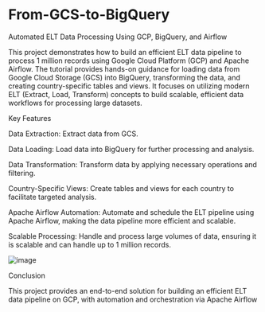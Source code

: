 # From-GCS-to-BigQuery
Automated ELT Data Processing Using GCP, BigQuery, and Airflow

This project demonstrates how to build an efficient ELT data pipeline to process 1 million records using Google Cloud Platform (GCP) and Apache Airflow. The tutorial provides hands-on guidance for loading data from Google Cloud Storage (GCS) into BigQuery, transforming the data, and creating country-specific tables and views. It focuses on utilizing modern ELT (Extract, Load, Transform) concepts to build scalable, efficient data workflows for processing large datasets.

Key Features

Data Extraction: Extract data from GCS.

Data Loading: Load data into BigQuery for further processing and analysis.

Data Transformation: Transform data by applying necessary operations and filtering.

Country-Specific Views: Create tables and views for each country to facilitate targeted analysis.

Apache Airflow Automation: Automate and schedule the ELT pipeline using Apache Airflow, making the data pipeline more efficient and scalable.

Scalable Processing: Handle and process large volumes of data, ensuring it is scalable and can handle up to 1 million records.


![image](https://github.com/user-attachments/assets/79a6ba39-6b1d-45d3-a6c1-985f71bd62db)

Conclusion

This project provides an end-to-end solution for building an efficient ELT data pipeline on GCP, with automation and orchestration via Apache Airflow
